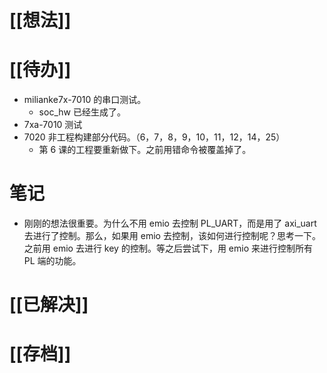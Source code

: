 # [[想法]]

# [[待办]]
- milianke7x-7010 的串口测试。
	- soc_hw 已经生成了。
- 7xa-7010 测试
- 7020 非工程构建部分代码。（6，7，8，9，10，11，12，14，25）
	- 第 6 课的工程要重新做下。之前用错命令被覆盖掉了。
# 笔记
- 刚刚的想法很重要。为什么不用 emio 去控制 PL_UART，而是用了 axi_uart 去进行了控制。那么，如果用 emio 去控制，该如何进行控制呢？思考一下。之前用 emio 去进行 key 的控制。等之后尝试下，用 emio 来进行控制所有 PL 端的功能。
# [[已解决]]

# [[存档]]